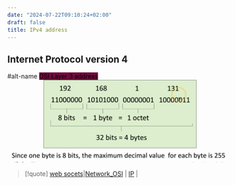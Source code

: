 ```yaml
---
date: "2024-07-22T09:10:24+02:00"
draft: false
title: IPv4 address
---
```


## Internet Protocol version 4

#alt-name <mark style="background: #72083D;">OSI Layer 3 address</mark>
![InternetProtocolInBytes_visual.png](/static/InternetProtocolInBytes_visual.png)

> \[!quote\] [web
> socets](/MAIN_Network+/web_socets)\|[Network_OSI](/Network/Ref_OSI/Network_OSI)
> \| [IP](/Network/Ref_OSI/IP) \|
